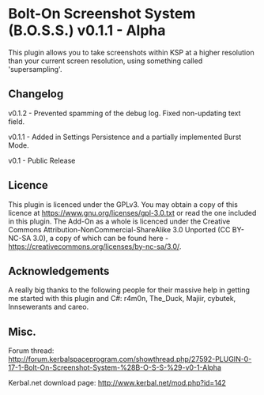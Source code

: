 Bolt-On Screenshot System (B.O.S.S.) v0.1.1 - Alpha
==
This plugin allows you to take screenshots within KSP at a higher resolution than your current screen resolution, using something called 'supersampling'. 

Changelog
--
v0.1.2 - Prevented spamming of the debug log. Fixed non-updating text field.

v0.1.1 - Added in Settings Persistence and a partially implemented Burst Mode.

v0.1 - Public Release

Licence
--
This plugin is licenced under the GPLv3. You may obtain a copy of this licence at https://www.gnu.org/licenses/gpl-3.0.txt or read the one included in this plugin. The Add-On as a whole is licenced under the Creative Commons Attribution-NonCommercial-ShareAlike 3.0 Unported (CC BY-NC-SA 3.0), a copy of which can be found here - https://creativecommons.org/licenses/by-nc-sa/3.0/. 

Acknowledgements
--
A really big thanks to the following people for their massive help in getting me started with this plugin and C#: r4m0n, The_Duck, Majiir, cybutek, Innsewerants and careo.


Misc.
--
Forum thread: http://forum.kerbalspaceprogram.com/showthread.php/27592-PLUGIN-0-17-1-Bolt-On-Screenshot-System-%28B-O-S-S-%29-v0-1-Alpha

Kerbal.net download page: http://www.kerbal.net/mod.php?id=142

